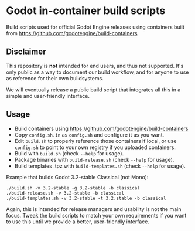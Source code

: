 # Godot in-container build scripts

Build scripts used for official Godot Engine releases using containers
built from https://github.com/godotengine/build-containers

## Disclaimer

This repository is **not** intended for end users, and thus not
supported. It's only public as a way to document our build workflow,
and for anyone to use as reference for their own buildsystems.

We will eventually release a public build script that integrates all
this in a simple and user-friendly interface.

## Usage

- Build containers using https://github.com/godotengine/build-containers
- Copy `config.sh.in` as `config.sh` and configure it as you want.
- Edit `build.sh` to properly reference those containers if local, or
  use `config.sh` to point to your own registry if you uploaded
  containers.
- Build with `build.sh` (check `--help` for usage).
- Package binaries with `build-release.sh` (check `--help` for usage).
- Build templates .tpz with `build-templates.sh` (check `--help` for
  usage).

Example that builds Godot 3.2-stable Classical (not Mono):
```
./build.sh -v 3.2-stable -g 3.2-stable -b classical
./build-release.sh -v 3.2-stable -b classical
./build-templates.sh -v 3.2-stable -t 3.2.stable -b classical
```

Again, this is intended for release managers and usability is not the
main focus. Tweak the build scripts to match your own requirements if
you want to use this until we provide a better, user-friendly
interface.
